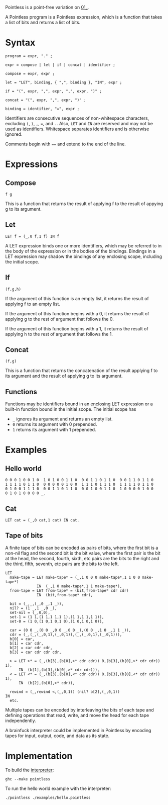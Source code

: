 Pointless is a point-free variation on [01_](../01_/doc/01_.txt).

A Pointless program is a Pointless expression, which is a function that
takes a list of bits and returns a list of bits.

Syntax
======
```ebnf
program = expr, "." ;

expr = compose | let | if | concat | identifier ;

compose = expr, expr ;

let = "LET", binding, { ",", binding }, "IN", expr ;

if = "(", expr, ",", expr, ",", expr, ")" ;

concat = "(", expr, ",", expr, ")" ;

binding = identifier, "=", expr ;
```
Identifiers are consecutive sequences of non-whitespace characters, excluding
`(`, `)`, `,`, `=`, and `.`.  Also, `LET` and `IN` are reserved and may not
be used as identifiers.  Whitespace separates identifiers and is otherwise
ignored.

Comments begin with `==` and extend to the end of the line.

Expressions
===========

Compose
-------
```
f g
```
This is a function that returns the result of applying f to the result of
appying g to its argument.

Let
---
```
LET f = (_,0 f,1 f) IN f
```
A LET expression binds one or more identifiers, which may be referred to
in the body of the expression or in the bodies of the bindings.  Bindings
in a LET expression may shadow the bindings of any enclosing scope, including
the initial scope.

If
--
```
(f,g,h)
```
If the argument of this function is an empty list, it returns the result
of applying f to an empty list.

If the argument of this function begins with a 0, it returns the result
of applying g to the rest of argument that follows the 0.

If the argument of this function begins with a 1, it returns the result
of applying h to the rest of argument that follows the 1.

Concat
------
```
(f,g)
```
This is a function that returns the concatenation of the result applying f
to its argument and the result of applying g to its argument.

Functions
---------
Functions may be identifiers bound in an enclosing LET expression or a
built-in function bound in the initial scope.  The initial scope has
- `_` ignores its argument and returns an empty list.
- `0` returns its argument with 0 prepended.
- `1` returns its argument with 1 prepended.

Examples
========

Hello world
-----------
```
0 0 0 1 0 0 1 0  1 0 1 0 0 1 1 0  0 0 1 1 0 1 1 0  0 0 1 1 0 1 1 0
1 1 1 1 0 1 1 0  0 0 0 0 0 1 0 0  1 1 1 0 1 1 1 0  1 1 1 1 0 1 1 0
0 1 0 0 1 1 1 0  0 0 1 1 0 1 1 0  0 0 1 0 0 1 1 0  1 0 0 0 0 1 0 0
0 1 0 1 0 0 0 0 _.
```

Cat
---
```
LET cat = (_,0 cat,1 cat) IN cat.
```

Tape of bits
------------
A finite tape of bits can be encoded as pairs of bits, where the first
bit is a non-nil flag and the second bit is the bit value, where the
first pair is the bit at the head, the second, fourth, sixth, etc pairs
are the bits to the right and the third, fifth, seventh, etc pairs are
the bits to the left.
```
LET
  make-tape = LET make-tape* = (_,1 0 0 0 make-tape*,1 1 0 0 make-tape*)
              IN  (_,1 0 make-tape*,1 1 make-tape*),
  from-tape = LET from-tape* = (bit,from-tape* cdr cdr)
              IN  (bit,from-tape* cdr),

  bit = (_,_,(_,0 _,1 _)),
  nil? = (1 _,1 _,0 _),
  set-nil = (_,0,0),
  set-1 = (1 1,(1 1,1 1,1 1),(1 1,1 1,1 1)),
  set-0 = (1 0,(1 0,1 0,1 0),(1 0,1 0,1 0)),

  car = (0 0 _,(0 0 _,0 0 _,0 0 _),(0 0 _,1 0 _,1 1 _)),
  cdr = (_,(_,(_,0,1),(_,0,1)),(_,(_,0,1),(_,0,1))),
  b[0] = car,
  b[1] = car cdr,
  b[2] = car cdr cdr,
  b[3] = car cdr cdr cdr,

  > = LET >* = (_,(b[3],(b[0],>* cdr cdr)) 0,(b[3],(b[0],>* cdr cdr)) 1),
      IN  (b[1],(b[3],(b[0],>* cdr cdr))),
  < = LET <* = (_,(b[3],(b[0],<* cdr cdr)) 0,(b[3],(b[0],<* cdr cdr)) 1),
      IN  (b[2],(b[0],>* cdr)),

  rewind = (_,rewind <,(_,0,1)) (nil? b[2],(_,0,1))
IN
  etc.

```
Multiple tapes can be encoded by interleaving the bits of each tape and
defining operations that read, write, and move the head for each tape
independently.

A brainfuck interpreter could be implemented in Pointless by encoding tapes
for input, output, code, and data as its state.

Implementation
==============
To build the [interpreter](pointless.hs):
```
ghc --make pointless
```
To run the hello world example with the interpreter:
```
./pointless ./examples/hello.pointless
```
